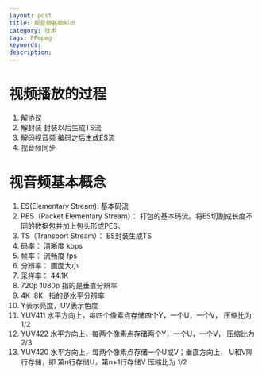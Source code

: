 ```yaml
---
layout: post
title: 视音频基础知识
category: 技术
tags: FFmpeg
keywords: 
description: 
---
```



# 视频播放的过程
1. 解协议
2. 解封装 封装以后生成TS流
3. 解码视音频 编码之后生成ES流
4. 视音频同步


# 视音频基本概念
1. ES(Elementary Stream): 基本码流
2. PES（Packet Elementary Stream）： 打包的基本码流。将ES切割成长度不同的数据包并加上包头形成PES。
3. TS（Transport Stream）： ES封装生成TS
4. 码率： 清晰度 kbps
5. 帧率： 流畅度 fps
6. 分辨率： 画面大小
7. 采样率： 44.1K
8. 720p 1080p 指的是垂直分辨率
9. 4K  8K   指的是水平分辨率
10. Y表示亮度，UV表示色度
11. YUV411 水平方向上，每四个像素点存储四个Y，一个U，一个V， 压缩比为 1/2
12. YUV422 水平方向上，每两个像素点存储两个Y，一个U，一个V， 压缩比为 2/3
13. YUV420 水平方向上，每两个像素点存储一个U或V；垂直方向上， U和V隔行存储，即 第n行存储U，第n+1行存储V 压缩比为 1/2
